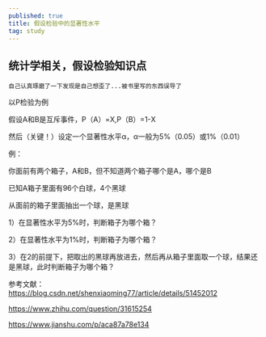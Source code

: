 ```yaml
---
published: true
title: 假设检验中的显著性水平
tag: study
---
```

## 统计学相关，假设检验知识点
	自己认真琢磨了一下发现是自己想歪了...被书里写的东西误导了
    
   以P检验为例
   
   假设A和B是互斥事件，P（A）=X,P（B）=1-X
   
   然后（关键！）设定一个显著性水平α，α一般为5%（0.05）或1%（0.01）
   
   例：
   
   你面前有两个箱子，A和B，但不知道两个箱子哪个是A，哪个是B
   
   已知A箱子里面有96个白球，4个黑球
   
   从面前的箱子里面抽出一个球，是黑球
   
   1）在显著性水平为5%时，判断箱子为哪个箱？
   
   2）在显著性水平为1%时，判断箱子为哪个箱？
   
   3）在2的前提下，把取出的黑球再放进去，然后再从箱子里面取一个球，结果还是黑球，此时判断箱子为哪个箱？
   
参考文献：   
https://blog.csdn.net/shenxiaoming77/article/details/51452012

https://www.zhihu.com/question/31615254

https://www.jianshu.com/p/aca87a78e134

